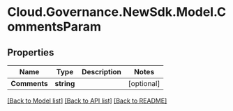 # Cloud.Governance.NewSdk.Model.CommentsParam
## Properties

Name | Type | Description | Notes
------------ | ------------- | ------------- | -------------
**Comments** | **string** |  | [optional] 

[[Back to Model list]](../README.md#documentation-for-models) [[Back to API list]](../README.md#documentation-for-api-endpoints) [[Back to README]](../README.md)

